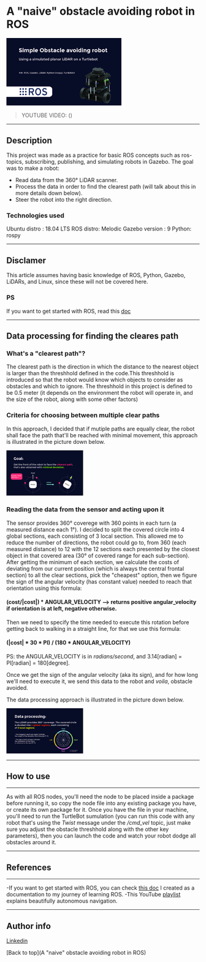 # A "naive" obstacle avoiding robot in ROS

<img src="images/thingy-01.jpg" width="300">

>YOUTUBE VIDEO: ()

---

## Description

This project was made as a practice for basic ROS concepts such as ros-topics, subscribing, publishing, and simulating robots in Gazebo.
The goal was to make a robot:
- Read data from the 360° LiDAR scanner.
- Process the data in order to find the clearest path (will talk about this in more details down below).
- Steer the robot into the right direction.

### Technologies used

Ubuntu distro : 18.04 LTS
ROS distro: Melodic
Gazebo version : 9
Python: rospy

---

## Disclamer

This article assumes having basic knowledge of ROS, Python, Gazebo, LiDARs, and Linux, since these will not be covered here.

### PS

If you want to get started with ROS, read this [doc](https://docs.google.com/document/d/1VXA88LlZBkRv_2Z2--jHAbQZDKCOZ0l3LTyKR5cDM5o/edit?usp=sharing)

---

## Data processing for finding the cleares path

### What's a "clearest path"?

The clearest path is the direction in which the distance to the nearest object is larger than the threshhold defined in the code.This threshhold is introduced so that the robot would know which objects to consider as obstacles and which to ignore. The threshhold in this project is defined to be 0.5 meter (it depends on the environment the robot will operate in, and the size of the robot, along with some other factors)

### Criteria for choosing between multiple clear paths

In this approach, I decided that if mutiple paths are equally clear, the robot shall face the path that'll be reached with minimal movement, this approach is illustrated in the picture down below.

<img src="images/thingy-02.jpg" width="200">

### Reading the data from the sensor and acting upon it

The sensor provides 360° coverege with 360 points in each turn (a measured distance each 1°). I decided to split the covered circle into 4 global sections, each consisting of 3 local section. This allowed me to reduce the number of directions, the robot could go to, from 360 (each measured distance) to 12 with the 12 sections each presented by the closest object in that covered area (30° of covered range for each sub-section).
After getting the minimum of each section, we calculate the costs of deviating from our current position (which is always the central frontal section) to all the clear sections, pick the "cheapest" option, then we figure the sign of the angular velocity (has constant value) needed to reach that orientation using this formula:
#### (cost/|cost|) * ANGULAR_VELOCITY --> returns positive angular_velocity if orientation is at left, negative otherwise.
Then we need to specify the time needed to execute this rotation before getting back to walking in a straight line, for that we use this formula:
#### (|cost| * 30 * PI) / (180 * ANGULAR_VELOCITY) 
PS: the ANGULAR_VELOCITY is in *radians/second*, and 3.14\[radian] = PI\[radian] = 180\[degree].

Once we get the sign of the angular velocity (aka its sign), and for how long we'll need to execute it, we send this data to the robot and *voila*, obstacle avoided. 

The data processing approach is illustrated in the picture down below.

<img src="images/thingy-03.jpg" width="200">

---

## How to use

---

As with all ROS nodes, you'll need the node to be placed inside a package before running it, so copy the node file into any existing package you have, or create its own package for it. Once you have the file in your machine, you'll need to run the TurtleBot sumulation (you can run this code with any robot that's using the *Twist* message under the */cmd_vel* topic, just make sure you adjust the obstacle threshhold along with the other key parameters), then you can launch the code and watch your robot dodge all obstacles around it.

---

## References

---

-If you want to get started with ROS, you can check [this doc](https://docs.google.com/document/d/1VXA88LlZBkRv_2Z2--jHAbQZDKCOZ0l3LTyKR5cDM5o/edit?usp=sharing) I created as a documentation to my journey of learning ROS.
-This YouTube [playlist](https://www.youtube.com/playlist?list=PLn8PRpmsu08rLRGrnF-S6TyGrmcA2X7kg) explains beautifully autonomous navigation.

---

## Author info

[Linkedin](https://www.linkedin.com/in/radhi-sghaier/)

[Back to top](A "naive" obstacle avoiding robot in ROS)
